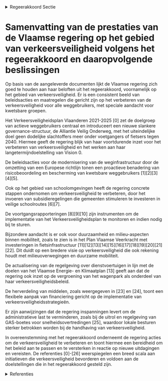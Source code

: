 

<details>
        <summary>Regeerakkoord Sectie </summary>
        <p>1.7 Verkeersveiligheid De afgelopen regeerperiode daalde het aantal verkeersdoden in Vlaanderen sterk. We gaan resoluut op de ingeslagen weg door en houden vast aan Vision 0 tegen 2050 als ultieme doel. Intussen blijven we al het mogelijke doen in functie van een jaarlijkse daling van het aantal verkeersdoden om zo dicht mogelijk te eindigen bij de kortere termijndoelstelling van maximaal 200 verkeersdoden in 2020. We werken daarvoor verder met een Vlaams Verkeersveiligheidsplan op basis van de zgn. 5 E’s (Evaluation, Education, Enforcement, Engineering, Engagement). Inzetten op handhaving blijft dus noodzakelijk. Steden en gemeenten krijgen de mogelijkheid om GAS-boetes voor beperkte snelheidsovertredingen in zone 30 en zone 50 uit te vaardigen en te handhaven met eigen infrastructuur. Zo plukken gemeenten de vruchten van investeringen in verkeersveiligheid zonder dat zware overtreders strafrechtelijke vervolging kunnen ontglippen. Op gewestwegen zet Vlaanderen de installatie van trajectcontroles voort. We werken de gevaarlijke punten in Vlaanderen stelselmatig weg. Daarvoor werken we ten eerste met een dynamische prioriteitenlijst die daaren-boven ook extra rekening houdt met de meest kwetsbare weggebruikers. Met gegevens uit rijveiligheidssystemen en remsystemen in gecon-necteerde wagens krijgen we daarnaast zicht op zogenaamde ‘grijze punten’: locaties waar (nog) niet veel slachtoffers vallen, maar waar de situatie wel structureel onveilig is. Die pakken we preven-tief in plaats van reactief aan. Verkeersveiligheid aan schoolomgevingen is cruciaal. Daarom focust Vlaanderen op het verkeersveilig maken van schoolomgevingen aan drukke gewestwegen. Meteen trachten we ook de lokale besturen aan te moedigen om hetzelfde te doen voor wat betreft schoolomgevingen gelegen aan lokale wegen. Met GPS-operatoren en andere partners werken we een protocol uit waardoor locaties met veel kwetsbare weggebruikers, zoals scholen of sport-clubs, maximaal worden vermeden in de route-suggesties. Tot slot zorgen de lokale besturen voor input inzake onveilige punten en hun aanpak via het GIP. We investeren verder in onderzoek naar verkeers-ongevallen en -veiligheid. We maken ook werk van verkeersveiligheidsaudits op het onderliggende wegennet. We geven de investeringen in verkeers-veiligheid een extra impuls met de inkomsten uit verkeersboetes. We dringen bij de federale overheid aan op een snelle en correcte doorstor-ting van de bedragen waar Vlaanderen conform de zesde staatshervorming recht op heeft. De vernieuwde rijopleiding wordt verder uitgerold en geëvalueerd. We finaliseren ook een kader “level playing field” voor alle rijscholen. </p>
        </details> 

# Samenvatting van de prestaties van de Vlaamse regering op het gebied van verkeersveiligheid volgens het regeerakkoord en daaropvolgende beslissingen

Op basis van de aangeleverde documenten lijkt de Vlaamse regering zich goed te houden aan haar beloften uit het regeerakkoord, voornamelijk op het gebied van verkeersveiligheid. Er is een consistent beeld van beleidsacties en maatregelen die gericht zijn op het verbeteren van de verkeersveiligheid voor alle weggebruikers, met speciale aandacht voor kwetsbare groepen.

Het Verkeersveiligheidsplan Vlaanderen 2021-2025 \[0\] zet de doelgroep van actieve weggebruikers centraal en introduceert een nieuwe slankere governance-structuur, de Alliantie Veilig Onderweg, met het uiteindelijke doel geen dodelijke slachtoffers meer onder voetgangers of fietsers tegen 2040. Hiermee geeft de regering blijk van haar voortdurende inzet voor het verbeteren van verkeersveiligheid en het werken aan haar langetermijndoelstelling van Vision 0.

De beleidsacties voor de modernisering van de weginfrastructuur door de omzetting van een Europese richtlijn tonen een proactieve benadering van risicobeoordeling en bescherming van kwetsbare weggebruikers \[1\]\[2\]\[3\]\[4\]\[5\]. 

Ook op het gebied van schoolomgevingen heeft de regering concrete stappen ondernomen om verkeersveiligheid te verbeteren, door het invoeren van subsidieregelingen die gemeenten stimuleren te investeren in veilige schoolroutes \[6\]\[7\].

De voortgangsrapporteringen \[8\]\[9\]\[10\] zijn instrumenten om de implementatie van het Verkeersveiligheidsplan te monitoren en indien nodig bij te sturen.

Bijzondere aandacht is er ook voor duurzaamheid en milieu-aspecten binnen mobiliteit, zoals te zien is in het Plan Vlaamse Veerkracht met investeringen in fietsinfrastructuur \[11\]\[12\]\[13\]\[14\]\[15\]\[16\]\[17\]\[18\]\[19\]\[20\]\[21\]\[22\]. Dit duidt op een bredere visie op verkeersveiligheid die ook rekening houdt met milieuoverwegingen en duurzame mobiliteit.

De actualisering van de regelgeving over dienstvoertuigen in lijn met de doelen van het Vlaamse Energie- en Klimaatplan \[13\] geeft aan dat de regering ook inzet op de vergroening van het wagenpark als onderdeel van haar verkeersveiligheidsbeleid.

De herverdeling van middelen, zoals weergegeven in \[23\] en \[24\], toont een flexibele aanpak van financiering gericht op de implementatie van verkeersveiligheidsstrategieën.

Er zijn aanwijzingen dat de regering inspanningen levert om de administratieve last te verminderen, zoals bij de uitrol en regelgeving van GAS-boetes voor snelheidsovertredingen \[25\], waardoor lokale besturen sterker betrokken worden bij de handhaving van verkeersveiligheid.

In overeenstemming met het regeerakkoord onderneemt de regering acties om de verkeersveiligheid te verbeteren en toont hiermee een bereidheid om het beleid aan te passen en te versterken in reactie op nieuwe uitdagingen en vereisten. De referenties \[0\]-\[26\] weerspiegelen een breed scala aan initiatieven die verkeersveiligheid bevorderen en voldoen aan de doelstellingen die in het regeerakkoord gesteld zijn.

<details>
        <summary> Referenties</summary>
        **[\[0\]](http://themis.vlaanderen.be/id/nieuwsbrief-info/60E44249364ED9000800088F)** : **(2021-07-09)** Verkeersveiligheidsplan Vlaanderen 2021-2025 Ontwerp van verkeersveiligheidsplan Vlaanderen voor de periode 2021-2025  De Vlaamse Regering keurt het V erkeersveiligheidsplan Vlaanderen 2021-2025 goed.... 

**[\[1\]](http://themis.vlaanderen.be/id/nieuwsbrief-info/617941CA364ED90008000635)** : **(2021-10-29)** Verkeersveiligheid van weginfrastructuur: uitbreiding toepassingsgebied Voorontwerp van besluit van de Vlaamse Regering tot wijziging van het besluit van de Vlaamse Regering van 3 februari 2012 houden... 

**[\[2\]](http://themis.vlaanderen.be/id/nieuwsbrief-info/61B891DE364ED90009001585)** : **(2021-12-17)** Decreet Verkeersveiligheid van weginfrastructuur: uitbreiding toepassingsgebied Ontwerpbesluit van de Vlaamse Regering tot wijziging van het besluit van de Vlaamse Regering van 3 februari 2012 houdend... 

**[\[3\]](http://themis.vlaanderen.be/id/resource/5de87b10-4924-11ec-94bb-99a9d1e168fe)** : **(2021-04-02)** Verkeersveiligheid weginfrastructuur: wijzigingsdecreet Voorontwerp van decreet tot wijziging van het decreet van 17 juni 2011 betreffende het beheer van de verkeersveiligheid van weginfrastructuur  O... 

**[\[4\]](http://themis.vlaanderen.be/id/nieuwsbrief-info/60D2ED14364ED90008000328)** : **(2021-06-25)** Verkeersveiligheid weginfrastructuur: wijzigingsdecreet Ontwerpdecreet tot wijziging van het decreet van 17 juni 2011 betreffende het beheer van de verkeersveiligheid van weginfrastructuur  Om het aan... 

**[\[5\]](http://themis.vlaanderen.be/id/nieuwsbrief-info/6172640A364ED90008000309)** : **(2021-10-22)** Verkeersveiligheid weginfrastructuur: wijzigingsdecreet Bekrachtiging en afkondiging van het decreet tot wijziging van het decreet van 17 juni 2011 betreffende het beheer van de verkeersveiligheid van... 

**[\[6\]](http://themis.vlaanderen.be/id/resource/a3916d70-4924-11ec-94bb-99a9d1e168fe)** : **(2021-03-19)** Plan Vlaamse Veerkracht: regeling subsidies aan gemeenten in het kader van veilige schoolroutes op gemeentewegen Ontwerpbesluit van de Vlaamse Regering houdende de regeling van subsidies aan gemeenten... 

**[\[7\]](http://themis.vlaanderen.be/id/resource/40305650-4925-11ec-94bb-99a9d1e168fe)** : **(2021-01-29)** Plan Vlaamse Veerkracht: Subsidiëring veilige schoolroutes Subsidiëring veilige schoolroutes Ontwerpbesluit van de Vlaamse Regering houdende de regeling van subsidies aan gemeenten in het kader van ve... 

**[\[8\]](http://themis.vlaanderen.be/id/nieuwsbrief-info/636A0B8334B8770AF8FDDFB4)** : **(2022-11-10)** Voortgangsrapportering Verkeersveiligheidsplan Vlaanderen 2021-2025 

**[\[9\]](http://themis.vlaanderen.be/id/nieuwsbericht/640F3CAF3335D329E25ECA9F)** : **(2023-03-17)** Semestriële voortgangsrapportering Verkeersveiligheidsplan Vlaanderen 2021-2025 

**[\[10\]](http://themis.vlaanderen.be/id/nieuwsbericht/65814A47E2E2C9E5814C1C3A)** : **(2023-12-22)** Voortgangsrapportering september 2023 en Werkprogramma 2024 bij het Verkeersveiligheidsplan Vlaanderen 2021-2025 

**[\[11\]](http://themis.vlaanderen.be/id/resource/bdb63cd0-4924-11ec-94bb-99a9d1e168fe)** : **(2021-03-05)** Plan Vlaamse Veerkracht: inzetten middelen beleidsdomein MOW   In het kader van de relance 'Vlaamse veerkracht' worden binnen het beleidsdomein Mobiliteit en Openbare Werken (MOW) de relancemiddelen i... 

**[\[12\]](http://themis.vlaanderen.be/id/nieuwsbrief-info/62D11D0A8E6C4430A8898DA1)** : **(2022-07-15)** Plan Vlaamse Veerkracht: projectsubsidie Vlaamse provincies voor investeringen in fietssnelwegen Subsidiëring fietssnelwegen Ontwerpbesluit van de Vlaamse Regering tot toekenning van een projectsubsid... 

**[\[13\]](http://themis.vlaanderen.be/id/nieuwsbrief-info/60ED3D20364ED90008001314)** : **(2021-07-16)** Dienstvoertuigen en actieplan mobiliteit Vlaamse overheid: actualisering en versnellen vergroening A. Ontwerp van omzendbrief KB/BZ 2021/ : “verwerving en vervreemding, gebruik en beheer van dienstvoe... 

**[\[14\]](http://themis.vlaanderen.be/id/nieuwsbrief-info/60D2E8BD364ED90008000325)** : **(2021-06-25)** Plan Vlaamse Veerkracht: Cybersecurity en uitrol centraal systeem van veiligheidsbouwstenen en het beheer van veiligheidsevenementen en –informatie (SIEM) Cybersecurity en uitrol SIEM  Met het relance... 

**[\[15\]](http://themis.vlaanderen.be/id/nieuwsbrief-info/61A77157364ED90008000004)** : **(2021-12-03)** Plan Vlaamse Veerkracht: Data Integratiediensten voor Slimme Mobiliteit Data Integratiediensten voor Slimme Mobiliteit  De Vlaamse Regering keurt de invulling goed van het relanceproject 'Data Integra... 

**[\[16\]](http://themis.vlaanderen.be/id/resource/00013720-4925-11ec-94bb-99a9d1e168fe)** : **(2021-02-26)** Plan Vlaamse Veerkracht: projectsubsidie fietsinfrastructuur Vlaamse gemeenten Subsidie investeringen fietsinfrastructuur Ontwerpbesluit van de Vlaamse Regering tot toekenning van een projectsubsidie ... 

**[\[17\]](http://themis.vlaanderen.be/id/resource/778f7270-4925-11ec-94bb-99a9d1e168fe)** : **(2021-01-15)** Wijziging wegcode rond ladingzekering en plaatsingsvoorwaarde voor driekleurige verkeerslichten Ontwerpbesluit van de Vlaamse Regering tot wijziging van het koninklijk besluit van 1 december 1975 houd... 

**[\[18\]](http://themis.vlaanderen.be/id/nieuwsbrief-info/62C537498E6C4430A889786F)** : **(2022-07-08)** Plan Vlaamse Veerkracht: projectsubsidie aan Vlaamse gemeenten voor fietsinfrastructuur Subsidiëring gemeenten voor investeringen fietsinfrastructuur Ontwerpbesluit van de Vlaamse Regering tot wijzigi... 

**[\[19\]](http://themis.vlaanderen.be/id/nieuwsbrief-info/60A51865364ED90008000393)** : **(2021-05-21)** Plan Vlaamse Veerkracht: dossier 157 Gemeenschapsinfrastructuur in Brussel  In het kader van project VV157: Gemeenschapsinfrastructuur in Brussel, uit het Relanceplan Vlaamse Veerkracht, keurt de Vlaa... 

**[\[20\]](http://themis.vlaanderen.be/id/nieuwsbrief-info/61BA40E5364ED900080000B1)** : **(2021-12-10)** Plan Vlaamse Veerkracht: dossiernummer 160   Vermindering van regeldruk en administratieve vereenvoudiging: stand van zaken na de afwerking van de eerste fase van het project 

**[\[21\]](http://themis.vlaanderen.be/id/nieuwsbrief-info/61B88F54364ED9000900157F)** : **(2021-12-17)** Plan Vlaamse Veerkracht: inhaalbeweging vernieuwing bedrijventerreinen Vernieuwing bedrijventerreinen A. Inhaalbeweging B. Ontwerpbesluit van de Vlaamse Regering houdende de subsidiëring van de stad Z... 

**[\[22\]](http://themis.vlaanderen.be/id/nieuwsbrief-info/60DC2262364ED90008000372)** : **(2021-07-02)** Standpuntbepaling Wegverkeer: bevel tot betalen Voorontwerp van wet tot wijzigingen aan artikel 65/1 van de wet van 16 maart 1968 betreffende de politie over het wegverkeer Betrokkenheid van de Vlaams... 

**[\[23\]](http://themis.vlaanderen.be/id/nieuwsbrief-info/60E470C2364ED900080008B3)** : **(2021-07-09)** Herverdelingsbesluit flankerend beleid in het kader van de kilometerheffing Ontwerpbesluit van de Vlaamse Regering tot herverdeling vanuit een provisioneel krediet van de Vlaamse Gemeenschap voor het ... 

**[\[24\]](http://themis.vlaanderen.be/id/nieuwsbericht/65167A4A3605E1AC863C06AC)** : **(2023-09-29)** Herverdeling middelen luchtkwaliteitsfonds Ontwerpbesluit van de Vlaamse Regering tot herverdeling van middelen binnen de algemene uitgavenbegroting ingeschreven onder begrotings-artikel FB0-1FBD2AC- ... 

**[\[25\]](http://themis.vlaanderen.be/id/nieuwsbericht/64AFBDDF0592342F299DBB68)** : **(2023-07-14)** GAS-boetes voor beperkte snelheidsovertredingen   Resolutie over de uitrol en de regelgeving van de GAS-boetes voor beperkte snelheidsovertredingen, aangenomen door het Vlaams Parlement op 12 juli 202... 

**[\[26\]](http://themis.vlaanderen.be/id/nieuwsbericht/64B066480592342F299DBE27)** : **(2023-07-14)** Startbeslissing complex project ‘optimalisatie van de verbinding Ieper-Veurne tussen Vleteren en Noorderring (N38)’   De Vlaamse Regering beslist om een complex project op te starten voor de optimalis... 
        </details> 

